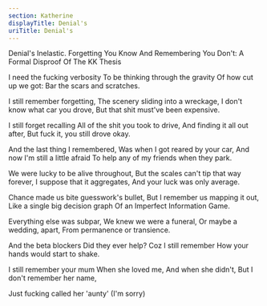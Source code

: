 ```yaml
---
section: Katherine
displayTitle: Denial's
uriTitle: Denial's
---
```


Denial's Inelastic. Forgetting You Know And Remembering You Don't: A Formal Disproof Of The KK Thesis

I need the fucking verbosity
To be thinking through the gravity
Of how cut up we got:
Bar the scars and scratches.

I still remember forgetting,
The scenery sliding into a wreckage,
I don't know what car you drove,
But that shit must've been expensive.

I still forget recalling
All of the shit you took to drive,
And finding it all out after,
But fuck it, you still drove okay.

And the last thing I remembered,
Was when I got reared by your car,
And now I'm still a little afraid
To help any of my friends when they park.

We were lucky to be alive throughout,
But the scales can't tip that way forever,
I suppose that it aggregates,
And your luck was only average.

Chance made us bite guesswork's bullet,
But I remember us mapping it out,
Like a single big decision graph
Of an Imperfect Information Game.

Everything else was subpar,
We knew we were a funeral,
Or maybe a wedding, apart,
From permanence or transience.

And the beta blockers
Did they ever help?
Coz I still remember
How your hands would start to shake.

I still remember your mum
When she loved me,
And when she didn't,
But I don't remember her name,

Just fucking called her 'aunty'
(I'm sorry)